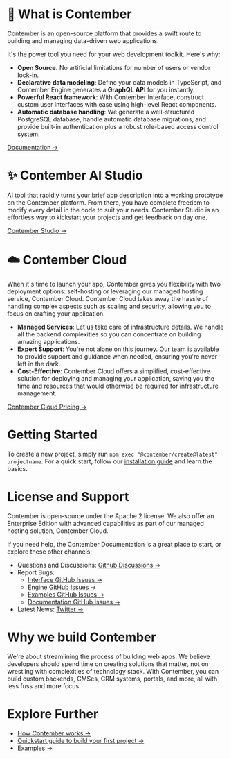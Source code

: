 # 👋 What is Contember

Contember is an open-source platform that provides a swift route to building and managing data-driven web applications.

It's the power tool you need for your web development toolkit. Here's why:

- **Open Source.** No artificial limitations for number of users or vendor lock-in.
- **Declarative data modeling**: Define your data models in TypeScript, and Contember Engine generates a **GraphQL API** for you instantly.
- **Powerful React framework**: With Contember Interface, construct custom user interfaces with ease using high-level React components.
- **Automatic database handling**: We generate a well-structured PostgreSQL database, handle automatic database migrations, and provide built-in authentication plus a robust role-based access control system.

[Documentation →](https://docs.contember.com/)

# ✨ Contember AI Studio
AI tool that rapidly turns your brief app description into a working prototype on the Contember platform. From there, you have complete freedom to modify every detail in the code to suit your needs. Contember Studio is an effortless way to kickstart your projects and get feedback on day one.

[Contember Studio →](https://www.contember.com/studio?utm_medium=github&utm_source=readme)

# ☁️ Contember Cloud

When it's time to launch your app, Contember gives you flexibility with two deployment options: self-hosting or leveraging our managed hosting service, Contember Cloud. Contember Cloud takes away the hassle of handling complex aspects such as scaling and security, allowing you to focus on crafting your application.

- **Managed Services**: Let us take care of infrastructure details. We handle all the backend complexities so you can concentrate on building amazing applications.
- **Expert Support**: You're not alone on this journey. Our team is available to provide support and guidance when needed, ensuring you're never left in the dark.
- **Cost-Effective**: Contember Cloud offers a simplified, cost-effective solution for deploying and managing your application, saving you the time and resources that would otherwise be required for infrastructure management.

[Contember Cloud Pricing →](https://www.contember.com/pricing?utm_medium=github&utm_source=readme)

# Getting Started

To create a new project, simply run `npm exec "@contember/create@latest" projectname`. For a quick start, follow our [installation guide](https://github.com/orgs/contember/discussions) and learn the basics.

# License and Support

Contember is open-source under the Apache 2 license. We also offer an Enterprise Edition with advanced capabilities as part of our managed hosting solution, Contember Cloud.

If you need help, the Contember Documentation is a great place to start, or explore these other channels:

- Questions and Discussions: [Github Discussions →](https://github.com/orgs/contember/discussions)
- Report Bugs:
  - [Interface GitHub Issues →](https://github.com/contember/interface/issues)
  - [Engine GitHub Issues →](https://github.com/contember/engine/issues)
  - [Examples GitHub Issues →](https://github.com/contember/examples/issues)
  - [Documentation GitHub Issues →](https://github.com/contember/docs/issues)
- Latest News: [Twitter →](https://twitter.com/contember)

# Why we build Contember

We're about streamlining the process of building web apps. We believe developers should spend time on creating solutions that matter, not on wrestling with complexities of technology stack. With Contember, you can build custom backends, CMSes, CRM systems, portals, and more, all with less fuss and more focus.

# Explore Further

- [How Contember works →](https://docs.contember.com/intro/how-it-works)
- [Quickstart guide to build your first project →](https://docs.contember.com/intro/quickstart)
- [Examples →](https://github.com/contember/examples)
